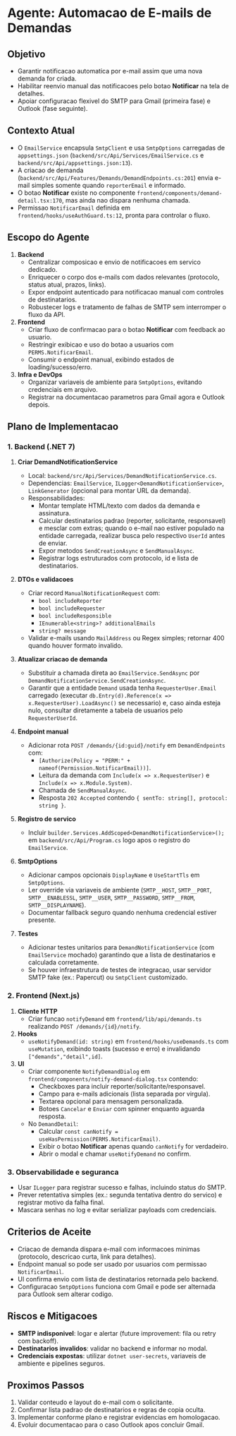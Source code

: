 # Agente: Automacao de E-mails de Demandas

## Objetivo
- Garantir notificacao automatica por e-mail assim que uma nova demanda for criada.
- Habilitar reenvio manual das notificacoes pelo botao **Notificar** na tela de detalhes.
- Apoiar configuracao flexivel do SMTP para Gmail (primeira fase) e Outlook (fase seguinte).

## Contexto Atual
- O `EmailService` encapsula `SmtpClient` e usa `SmtpOptions` carregadas de `appsettings.json` (`backend/src/Api/Services/EmailService.cs` e `backend/src/Api/appsettings.json:13`).
- A criacao de demanda (`backend/src/Api/Features/Demands/DemandEndpoints.cs:201`) envia e-mail simples somente quando `reporterEmail` e informado.
- O botao **Notificar** existe no componente `frontend/components/demand-detail.tsx:170`, mas ainda nao dispara nenhuma chamada.
- Permissao `NotificarEmail` definida em `frontend/hooks/useAuthGuard.ts:12`, pronta para controlar o fluxo.

## Escopo do Agente
1. **Backend**
   - Centralizar composicao e envio de notificacoes em servico dedicado.
   - Enriquecer o corpo dos e-mails com dados relevantes (protocolo, status atual, prazos, links).
   - Expor endpoint autenticado para notificacao manual com controles de destinatarios.
   - Robustecer logs e tratamento de falhas de SMTP sem interromper o fluxo da API.
2. **Frontend**
   - Criar fluxo de confirmacao para o botao **Notificar** com feedback ao usuario.
   - Restringir exibicao e uso do botao a usuarios com `PERMS.NotificarEmail`.
   - Consumir o endpoint manual, exibindo estados de loading/sucesso/erro.
3. **Infra e DevOps**
   - Organizar variaveis de ambiente para `SmtpOptions`, evitando credenciais em arquivo.
   - Registrar na documentacao parametros para Gmail agora e Outlook depois.

## Plano de Implementacao

### 1. Backend (.NET 7)
1. **Criar DemandNotificationService**
   - Local: `backend/src/Api/Services/DemandNotificationService.cs`.
   - Dependencias: `EmailService`, `ILogger<DemandNotificationService>`, `LinkGenerator` (opcional para montar URL da demanda).
   - Responsabilidades:
     - Montar template HTML/texto com dados da demanda e assinatura.
     - Calcular destinatarios padrao (reporter, solicitante, responsavel) e mesclar com extras; quando o e-mail nao estiver populado na entidade carregada, realizar busca pelo respectivo `UserId` antes de enviar.
     - Expor metodos `SendCreationAsync` e `SendManualAsync`.
     - Registrar logs estruturados com protocolo, id e lista de destinatarios.

2. **DTOs e validacoes**
   - Criar record `ManualNotificationRequest` com:
     - `bool includeReporter`
     - `bool includeRequester`
     - `bool includeResponsible`
     - `IEnumerable<string>? additionalEmails`
     - `string? message`
   - Validar e-mails usando `MailAddress` ou Regex simples; retornar 400 quando houver formato invalido.

3. **Atualizar criacao de demanda**
   - Substituir a chamada direta ao `EmailService.SendAsync` por `DemandNotificationService.SendCreationAsync`.
   - Garantir que a entidade `Demand` usada tenha `RequesterUser.Email` carregado (executar `db.Entry(d).Reference(x => x.RequesterUser).LoadAsync()` se necessario) e, caso ainda esteja nulo, consultar diretamente a tabela de usuarios pelo `RequesterUserId`.

4. **Endpoint manual**
   - Adicionar rota `POST /demands/{id:guid}/notify` em `DemandEndpoints` com:
     - `[Authorize(Policy = "PERM:" + nameof(Permission.NotificarEmail))]`.
     - Leitura da demanda com `Include(x => x.RequesterUser)` e `Include(x => x.Module.System)`.
     - Chamada de `SendManualAsync`.
     - Resposta `202 Accepted` contendo `{ sentTo: string[], protocol: string }`.

5. **Registro de servico**
   - Incluir `builder.Services.AddScoped<DemandNotificationService>();` em `backend/src/Api/Program.cs` logo apos o registro do `EmailService`.

6. **SmtpOptions**
   - Adicionar campos opcionais `DisplayName` e `UseStartTls` em `SmtpOptions`.
   - Ler override via variaveis de ambiente (`SMTP__HOST`, `SMTP__PORT`, `SMTP__ENABLESSL`, `SMTP__USER`, `SMTP__PASSWORD`, `SMTP__FROM`, `SMTP__DISPLAYNAME`).
   - Documentar fallback seguro quando nenhuma credencial estiver presente.

7. **Testes**
   - Adicionar testes unitarios para `DemandNotificationService` (com `EmailService` mochado) garantindo que a lista de destinatarios e calculada corretamente.
   - Se houver infraestrutura de testes de integracao, usar servidor SMTP fake (ex.: Papercut) ou `SmtpClient` customizado.

### 2. Frontend (Next.js)
1. **Cliente HTTP**
   - Criar funcao `notifyDemand` em `frontend/lib/api/demands.ts` realizando `POST /demands/{id}/notify`.
2. **Hooks**
   - `useNotifyDemand(id: string)` em `frontend/hooks/useDemands.ts` com `useMutation`, exibindo toasts (sucesso e erro) e invalidando `["demands","detail",id]`.
3. **UI**
   - Criar componente `NotifyDemandDialog` em `frontend/components/notify-demand-dialog.tsx` contendo:
     - Checkboxes para incluir reporter/solicitante/responsavel.
     - Campo para e-mails adicionais (lista separada por virgula).
     - Textarea opcional para mensagem personalizada.
     - Botoes `Cancelar` e `Enviar` com spinner enquanto aguarda resposta.
   - No `DemandDetail`:
     - Calcular `const canNotify = useHasPermission(PERMS.NotificarEmail)`.
     - Exibir o botao **Notificar** apenas quando `canNotify` for verdadeiro.
     - Abrir o modal e chamar `useNotifyDemand` no confirm.

### 3. Observabilidade e seguranca
- Usar `ILogger` para registrar sucesso e falhas, incluindo status do SMTP.
- Prever retentativa simples (ex.: segunda tentativa dentro do servico) e registrar motivo da falha final.
- Mascara senhas no log e evitar serializar payloads com credenciais.

## Criterios de Aceite
- Criacao de demanda dispara e-mail com informacoes minimas (protocolo, descricao curta, link para detalhes).
- Endpoint manual so pode ser usado por usuarios com permissao `NotificarEmail`.
- UI confirma envio com lista de destinatarios retornada pelo backend.
- Configuracao `SmtpOptions` funciona com Gmail e pode ser alternada para Outlook sem alterar codigo.

## Riscos e Mitigacoes
- **SMTP indisponivel**: logar e alertar (future improvement: fila ou retry com backoff).
- **Destinatarios invalidos**: validar no backend e informar no modal.
- **Credenciais expostas**: utilizar `dotnet user-secrets`, variaveis de ambiente e pipelines seguros.

## Proximos Passos
1. Validar conteudo e layout do e-mail com o solicitante.
2. Confirmar lista padrao de destinatarios e regras de copia oculta.
3. Implementar conforme plano e registrar evidencias em homologacao.
4. Evoluir documentacao para o caso Outlook apos concluir Gmail.
